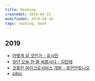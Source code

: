 ```yaml
---
title: Reading
createdat: 2019-04-21
modifiedat: 2019-04-24
tags: reading, book
---
```


## 2019
* [어떻게 살 것인가 - 유시민](어떻게살것인가-유시민)
* [일단 오늘 한 줄 써봅시다 - 김민태](일단오늘한줄써봅시다-김민태)
* [코틀린 마이크로서비스 개발 - 후안안토니오](코틀린마이크로서비스개발-후안안토니오)
* [zdoc](zdoc)
